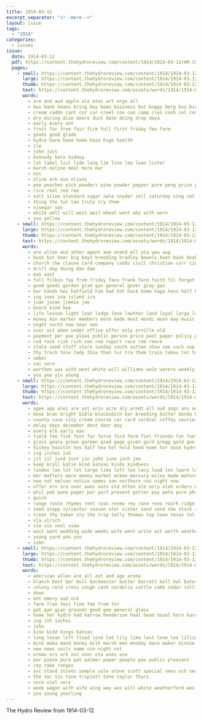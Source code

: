 ```yaml
---
title: 1914-03-12
excerpt_separator: "<!--more-->"
layout: issue
tags:
  - "1914"
categories:
  - issues
issue:
  date: 1914-03-12
  pdf: https://content.thehydroreview.com/content/1914/1914-03-12/HR-1914-03-12.pdf
  pages:
    - small: https://content.thehydroreview.com/content/1914/1914-03-12/small/HR-1914-03-12-01.jpg
      large: https://content.thehydroreview.com/content/1914/1914-03-12/large/HR-1914-03-12-01.jpg
      thumb: https://content.thehydroreview.com/content/1914/1914-03-12/thumbnails/HR-1914-03-12-01.jpg
      text: https://content.thehydroreview.com/assets/words/1914/1914-03-12/HR-1914-03-12-01.txt
      words:
        - are and aud apple ale ates art argo all
        - box bank beans bring buy been business but buggy berg bus bie black both bay brand
        - cream caddo cant cor car creel cox can camp clos cash col case come corn credit
        - dry during dise deere dust date doing drop daya
        - early every ent
        - fruit for from fair firm full first friday few farm
        - goods good grade
        - hydro hare head home hase high health
        - ile
        - john just
        - kennedy karo kidney
        - lot label list lide long lie line lee lean lister
        - march moline meal more mar
        - not
        - olive ork ose olives
        - pee peaches pick powders pine powder pepper pure peng price part pride post
        - rice real red ree
        - salt sileo standard sugar sale snyder sell saturday sing set see sears stock stuff service special salmon small
        - thing the tut tan truly try them
        - vinegar van
        - white well will west wait wheat want why with worn
        - you yellow
    - small: https://content.thehydroreview.com/content/1914/1914-03-12/small/HR-1914-03-12-02.jpg
      large: https://content.thehydroreview.com/content/1914/1914-03-12/large/HR-1914-03-12-02.jpg
      thumb: https://content.thehydroreview.com/content/1914/1914-03-12/thumbnails/HR-1914-03-12-02.jpg
      text: https://content.thehydroreview.com/assets/words/1914/1914-03-12/HR-1914-03-12-02.txt
      words:
        - are allen and ather agent ane anand all ata apa aug
        - boon but bear big boys breeding bradley bowels been bank book bond bin best bankers blood bute bright bunch bag bible buyer business better
        - church che clause card company caddo civil christian corr cin come cook city cott crea colt chas cost clyde class choice cling
        - drill day doing dan dam
        - ean east
        - full filbin fay from friday face frank farm faith fil forget for fine fail fund fall fon first famous
        - good goods gordon glad gas general gover gray gaz
        - her hands hei hatfield him had hot hack home haga hens half hay hydro
        - ing ines ina island ira
        - joan jonas jimmie joe
        - knock kind kee
        - life lesson light leat lodge lene lowther land loyal large lord low lose lines line
        - money min marker members more made most mondi moon may music mile mare march man maret
        - night north new near nan
        - over ost oben onder office offer only orville old
        - payment per poe pleas public person price past paper policy pick people place post poet
        - rod rock risk rich ren red ruport race rem reece
        - state send stuff store sunday south sutton show see such sup strauss surgeon stallion season sell springs step sale scott saturday service
        - thy track tose tady thie thon tur tra them train takes tat turk tin the tun town thralls take
        - umber
        - vai vere
        - worthen was with west white will williams wale waters weekly weeks write worms ward well work wire why
        - you yea yin young
    - small: https://content.thehydroreview.com/content/1914/1914-03-12/small/HR-1914-03-12-03.jpg
      large: https://content.thehydroreview.com/content/1914/1914-03-12/large/HR-1914-03-12-03.jpg
      thumb: https://content.thehydroreview.com/content/1914/1914-03-12/thumbnails/HR-1914-03-12-03.jpg
      text: https://content.thehydroreview.com/assets/words/1914/1914-03-12/HR-1914-03-12-03.txt
      words:
        - agee app ales are ast arin acre aly arndt all aud angi ano and ariel ares alfalfa
        - bese bran bright bible blacksmith bar breeding butter benda brothers but burgess bill business best bus bonus bun bring birth bone boen bridgeport bias brother beams buy bradley black bee been bac boyle blank breed bank
        - county cave city cream course car card cordial coffey courier corn class change calvert call cia cox child che cotton colony cade cane can come cattle corbit church cousin carney christian caddo clay clinton carbon
        - delay days december dest door day
        - every elk early ean
        - field fee fink fost far force ford farm fiel friends fan foot florida fancy foree few felton from finder fin for
        - grain geary grown german good gage given gard gregg gold goo getting
        - hickey houston hes half hea hol held head home hor hose hydro hay how him her house hom has had hens ham
        - ing inches ish
        - jit jil jund just jin john june jach jee
        - keep krall katie kind kansas kinds kindness
        - london lon lot let large like left leo lacy loud lox learn less lady lori land last loan lian lint look live
        - mer matters more money market mckee mercury miles made mature mille mal miss mildred may march miller many members mil monday mealy mountain mills mong
        - new not nelson notice names nan northern nas night now
        - offer orn ora over owes oats old otten ole only olah orders oda ost olive office
        - phil pek pane paper por part present potter pay peta pure pha points parry per pope pet
        - quick
        - range route rhymes rent ryan renew rey rane reno roark ridge robert runner rock reber room rie rome roo reta
        - seed snapp sylvester season ster sister sand send she stock seem store sly spring show soon sell seri stevens scott seek strain save sha still stones sun score south sale see sharp start seeds sat smoker stores school springs state shanks saturday stand sunday seul setting
        - treat thy taken try the trip tally thomas top town texas tol tei than terhune tao tote thi take times
        - ula ulrich
        - vie vis veal view
        - wait want wedding wide weeks wife went write wit worth weather why wish wil was wall way white woods well week word work will with wie winter wat water wear
        - young yard yen you
        - zahn
    - small: https://content.thehydroreview.com/content/1914/1914-03-12/small/HR-1914-03-12-04.jpg
      large: https://content.thehydroreview.com/content/1914/1914-03-12/large/HR-1914-03-12-04.jpg
      thumb: https://content.thehydroreview.com/content/1914/1914-03-12/thumbnails/HR-1914-03-12-04.jpg
      text: https://content.thehydroreview.com/assets/words/1914/1914-03-12/HR-1914-03-12-04.txt
      words:
        - american allen are all ast and age arena
        - blanch best ber bull buckmaster butter barrett ball bal bates
        - colony cold cross cough cash cordelia cattle cade cedar collins clarence city claude cee
        - down
        - ent emery ead eck
        - farm fran fess fine fee from for
        - gat gan gian grounds good goo general glass
        - home her hydro had harrow henderson heal head hazel horn hardware hearing
        - ing ith inches
        - john
        - kino kidd kings kansas
        - lung lesan loft lloyd love lat lily like last lone lee lillie
        - mite maka mand money milk marsh men monday mace maker minnie morgan mag mules mis
        - new news nails name nin night not
        - orman ors ork oni over ota ones oso
        - par piece pure pat palmer paper people poe public pleasant
        - rey rake ranges
        - soc stand stoves sample sale stone scott special sees sch seat street spivey sunday six steers sines sues
        - the tec tin tine triplett tone taylor thurs
        - voce viel very
        - week wagon with wife wing wey was will white weatherford wes williams
        - you young yearling
---
```


The Hydro Review from 1914-03-12

<!--more-->

